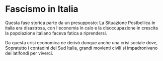 # Fascismo in Italia
Questa fase storica parte da un presupposto:
La Situazione Postbellica in italia era disastrosa, con l'economia in calo e la disoccupazione in crescita la popolazione italiano faceva fatica a riprendersi.

Da questa crisi economica ne derivò dunque anche una crisi sociale dove, Sopratutto i contadini del Sud Italia, grandi movienti civili si impadronivano dei latifondi per viverci.
<!--stackedit_data:
eyJoaXN0b3J5IjpbMTkyMDc2ODg2OSwtMTQ0MTExMjE4LDg0ND
A1NTk4OCwxNjY5Mzk0NDI5XX0=
-->